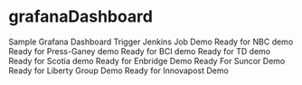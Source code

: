 # grafanaDashboard
Sample Grafana Dashboard
Trigger Jenkins Job
Demo
Ready for NBC demo
Ready for Press-Ganey demo
Ready for BCI demo
Ready for TD demo
Ready for Scotia demo
Ready for Enbridge Demo
Ready For Suncor Demo
Ready for Liberty Group Demo
Ready for Innovapost Demo

